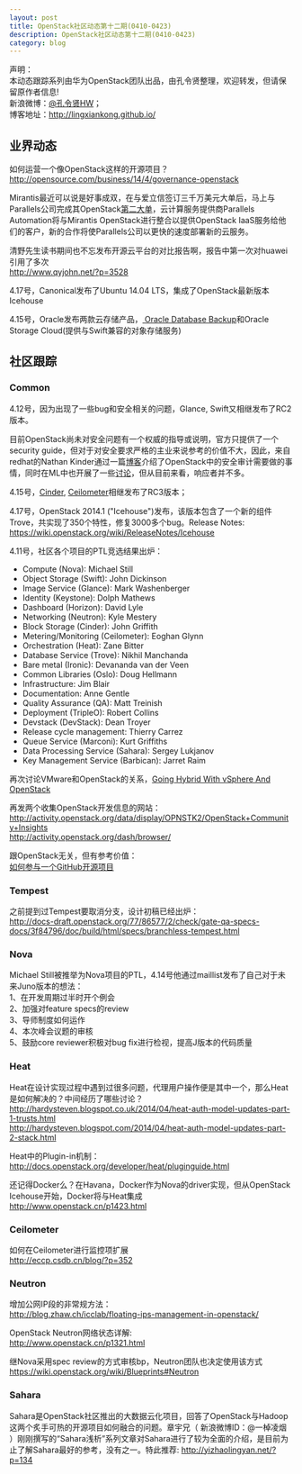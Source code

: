 ```yaml
---
layout: post
title: OpenStack社区动态第十二期(0410-0423)
description: OpenStack社区动态第十二期(0410-0423)
category: blog
---
```


声明：  
本动态跟踪系列由华为OpenStack团队出品，由孔令贤整理，欢迎转发，但请保留原作者信息!  
新浪微博：[@孔令贤HW](http://weibo.com/lingxiankong)；  
博客地址：<http://lingxiankong.github.io/> 

## 业界动态
如何运营一个像OpenStack这样的开源项目？  
<http://opensource.com/business/14/4/governance-openstack>

Mirantis最近可以说是好事成双，在与爱立信签订三千万美元大单后，马上与Parallels公司完成其OpenStack[第二大单](http://www.businesscloudnews.com/2014/04/09/mirantis-scores-iaas-deal-with-parallels-in-second-openstack-win/)，云计算服务提供商Parallels Automation将与Mirantis OpenStack进行整合以提供OpenStack IaaS服务给他们的客户，新的合作将使Parallels公司以更快的速度部署新的云服务。

清野先生读书期间也不忘发布开源云平台的对比报告啊，报告中第一次对huawei引用了多次  
<http://www.qyjohn.net/?p=3528>

4.17号，Canonical发布了Ubuntu 14.04 LTS，集成了OpenStack最新版本Icehouse

4.15号，Oracle发布两款云存储产品，[ Oracle Database Backup](https://cloud.oracle.com/database_backup)和Oracle Storage Cloud(提供与Swift兼容的对象存储服务)

## 社区跟踪
### Common
4.12号，因为出现了一些bug和安全相关的问题，Glance, Swift又相继发布了RC2版本。

目前OpenStack尚未对安全问题有一个权威的指导或说明，官方只提供了一个security guide，但对于对安全要求严格的主业来说参考的价值不大，因此，来自redhat的Nathan Kinder通过一篇[博客](http://blog-nkinder.rhcloud.com/?p=51)介绍了OpenStack中的安全审计需要做的事情，同时在ML中也开展了一些[讨论](http://openstack.markmail.org/thread/l6nbypuxpazlrdfh#query:+page:1+mid:5bf5s2lxa24ylzo4+state:results)，但从目前来看，响应者并不多。

4.15号，[Cinder](https://launchpad.net/cinder/icehouse/icehouse-rc3), [Ceilometer](https://launchpad.net/ceilometer/icehouse/icehouse-rc3)相继发布了RC3版本；

4.17号，OpenStack 2014.1 ("Icehouse")发布，该版本包含了一个新的组件Trove，共实现了350个特性，修复3000多个bug。Release Notes:  
<https://wiki.openstack.org/wiki/ReleaseNotes/Icehouse>

4.11号，社区各个项目的PTL竞选结果出炉：  
* Compute (Nova): Michael Still  
* Object Storage (Swift): John Dickinson  
* Image Service (Glance): Mark Washenberger  
* Identity (Keystone): Dolph Mathews
* Dashboard (Horizon): David Lyle
* Networking (Neutron): Kyle Mestery
* Block Storage (Cinder): John Griffith
* Metering/Monitoring (Ceilometer): Eoghan Glynn
* Orchestration (Heat): Zane Bitter
* Database Service (Trove): Nikhil Manchanda
* Bare metal (Ironic): Devananda van der Veen
* Common Libraries (Oslo): Doug Hellmann
* Infrastructure: Jim Blair
* Documentation: Anne Gentle
* Quality Assurance (QA): Matt Treinish
* Deployment (TripleO): Robert Collins
* Devstack (DevStack): Dean Troyer
* Release cycle management: Thierry Carrez
* Queue Service (Marconi): Kurt Griffiths
* Data Processing Service (Sahara): Sergey Lukjanov
* Key Management Service (Barbican): Jarret Raim

再次讨论VMware和OpenStack的关系，[Going Hybrid With vSphere And OpenStack](http://www.rackspace.com/blog/going-hybrid-with-vsphere-and-openstack/)

再发两个收集OpenStack开发信息的网站：  
<http://activity.openstack.org/data/display/OPNSTK2/OpenStack+Community+Insights>  
<http://activity.openstack.org/dash/browser/>

跟OpenStack无关，但有参考价值：  
[如何参与一个GitHub开源项目](http://mp.weixin.qq.com/s?__biz=MjM5MzA0ODkyMA==&mid=200909764&idx=1&sn=5184c6637977a94916508379b194f3e0)

### Tempest
之前提到过Tempest要取消分支，设计初稿已经出炉：  
<http://docs-draft.openstack.org/77/86577/2/check/gate-qa-specs-docs/3f84796/doc/build/html/specs/branchless-tempest.html>  

### Nova
Michael Still被推举为Nova项目的PTL，4.14号他通过maillist发布了自己对于未来Juno版本的想法：  
1、在开发周期过半时开个例会  
2、加强对feature specs的review  
3、导师制度如何运作  
4、本次峰会议题的审核  
5、鼓励core reviewer积极对bug fix进行检视，提高J版本的代码质量

### Heat
Heat在设计实现过程中遇到过很多问题，代理用户操作便是其中一个，那么Heat是如何解决的？中间经历了哪些讨论？  
<http://hardysteven.blogspot.co.uk/2014/04/heat-auth-model-updates-part-1-trusts.html>  
<http://hardysteven.blogspot.com/2014/04/heat-auth-model-updates-part-2-stack.html>

Heat中的Plugin-in机制：  
<http://docs.openstack.org/developer/heat/pluginguide.html>

还记得Docker么？在Havana，Docker作为Nova的driver实现，但从OpenStack Icehouse开始，Docker将与Heat集成  
<http://www.openstack.cn/p1423.html>

### Ceilometer
如何在Ceilometer进行监控项扩展  
<http://eccp.csdb.cn/blog/?p=352>

### Neutron
增加公网IP段的非常规方法：  
<http://blog.zhaw.ch/icclab/floating-ips-management-in-openstack/>

OpenStack Neutron网络状态详解:  
<http://www.openstack.cn/p1321.html>

继Nova采用spec review的方式审核bp，Neutron团队也决定使用该方式  
<https://wiki.openstack.org/wiki/Blueprints#Neutron>

### Sahara
Sahara是OpenStack社区推出的大数据云化项目，回答了OpenStack与Hadoop这两个炙手可热的开源项目如何融合的问题。章宇兄（ 新浪微博ID：@一棹凌烟 ）刚刚撰写的“Sahara浅析”系列文章对Sahara进行了较为全面的介绍，是目前为止了解Sahara最好的参考，没有之一。特此推荐: <http://yizhaolingyan.net/?p=134>



